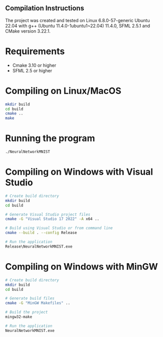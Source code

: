## Compilation Instructions

The project was created and tested on Linux 6.8.0-57-generic Ubuntu 22.04 with g++ (Ubuntu 11.4.0-1ubuntu1~22.04) 11.4.0, SFML 2.5.1 and CMake version 3.22.1.

# Requirements

- Cmake 3.10 or higher
- SFML 2.5 or higher

# Compiling on Linux/MacOS

```bash
mkdir build
cd build
cmake ..
make
```

# Running the program

```bash
./NeuralNetworkMNIST
```

# Compiling on Windows with Visual Studio

```bash
# Create build directory
mkdir build
cd build

# Generate Visual Studio project files
cmake -G "Visual Studio 17 2022" -A x64 ..

# Build using Visual Studio or from command line
cmake --build . --config Release

# Run the application
Release\NeuralNetworkMNIST.exe
```

# Compiling on Windows with MinGW

```bash
# Create build directory
mkdir build
cd build

# Generate build files
cmake -G "MinGW Makefiles" ..

# Build the project
mingw32-make

# Run the application
NeuralNetworkMNIST.exe
```
